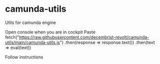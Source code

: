 # camunda-utils
Utils for camunda engine

Open console when you are in cockpit
Paste 
fetch("https://raw.githubusercontent.com/decembrist-revolt/camunda-utils/main/camunda-utils.js")
    .then(response => response.text())
    .then(text => eval(text))

Follow instructions
